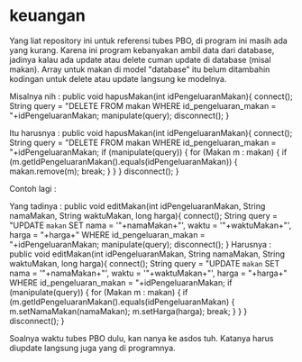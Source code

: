 # keuangan
Yang liat repository ini untuk referensi tubes PBO, di program ini masih ada yang kurang. Karena ini program kebanyakan ambil data dari database, jadinya kalau ada update atau delete cuman update di database (misal makan). Array untuk makan di model "database" itu belum ditambahin kodingan untuk delete atau update langsung ke modelnya.

Misalnya nih : 
public void hapusMakan(int idPengeluaranMakan){
        connect();
        String query = "DELETE FROM makan WHERE id_pengeluaran_makan = "+idPengeluaranMakan;
        manipulate(query);
        disconnect();
    }
    
Itu harusnya :
public void hapusMakan(int idPengeluaranMakan){
    connect();
    String query = "DELETE FROM makan WHERE id_pengeluaran_makan = "+idPengeluaranMakan;
    if (manipulate(query)) {
        for (Makan m : makan) {
            if (m.getIdPengeluaranMakan().equals(idPengeluaranMakan)) {
                makan.remove(m);
                break;
            }
        }
    }
    disconnect();
}

Contoh lagi :

Yang tadinya :
public void editMakan(int idPengeluaranMakan, String namaMakan, String waktuMakan, long harga){
      connect();
      String query = "UPDATE `makan` SET nama = '"+namaMakan+"', waktu = '"+waktuMakan+"', harga = "+harga+" WHERE id_pengeluaran_makan = "+idPengeluaranMakan;
      manipulate(query);
      disconnect();
}
Harusnya :
public void editMakan(int idPengeluaranMakan, String namaMakan, String waktuMakan, long harga){
    connect();
    String query = "UPDATE `makan` SET nama = '"+namaMakan+"', waktu = '"+waktuMakan+"', harga = "+harga+" WHERE id_pengeluaran_makan = "+idPengeluaranMakan;
    if (manipulate(query)) {
        for (Makan m : makan) {
            if (m.getIdPengeluaranMakan().equals(idPengeluaranMakan) {
                m.setNamaMakan(namaMakan);
                m.setHarga(harga);
                break;
            }
        }
    }
    disconnect();
}
    
    
Soalnya waktu tubes PBO dulu, kan nanya ke asdos tuh. Katanya harus diupdate langsung juga yang di programnya.
